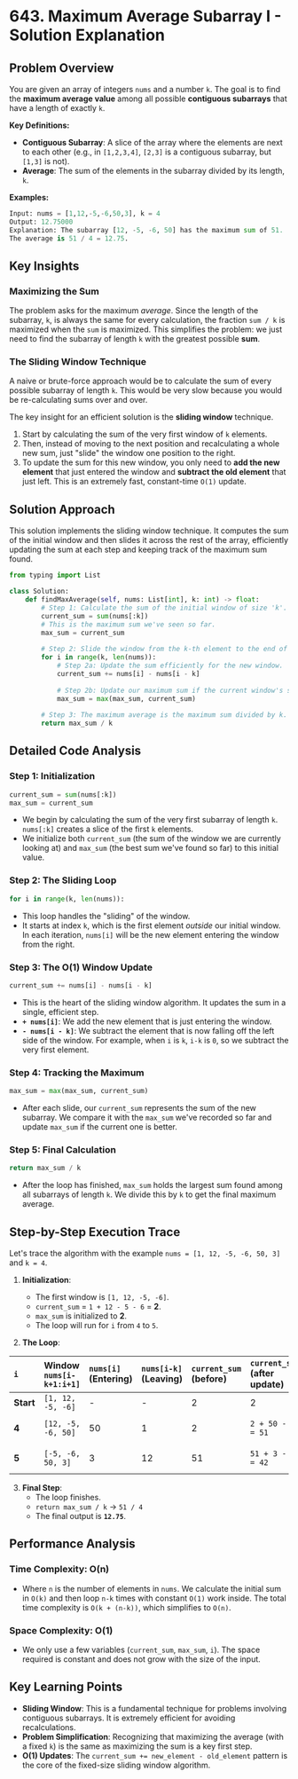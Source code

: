 # 643\. Maximum Average Subarray I - Solution Explanation

## Problem Overview

You are given an array of integers `nums` and a number `k`. The goal is to find the **maximum average value** among all possible **contiguous subarrays** that have a length of exactly `k`.

**Key Definitions:**

  - **Contiguous Subarray**: A slice of the array where the elements are next to each other (e.g., in `[1,2,3,4]`, `[2,3]` is a contiguous subarray, but `[1,3]` is not).
  - **Average**: The sum of the elements in the subarray divided by its length, `k`.

**Examples:**

```python
Input: nums = [1,12,-5,-6,50,3], k = 4
Output: 12.75000
Explanation: The subarray [12, -5, -6, 50] has the maximum sum of 51.
The average is 51 / 4 = 12.75.
```

## Key Insights

### Maximizing the Sum

The problem asks for the maximum *average*. Since the length of the subarray, `k`, is always the same for every calculation, the fraction `sum / k` is maximized when the `sum` is maximized. This simplifies the problem: we just need to find the subarray of length `k` with the greatest possible **sum**.

### The Sliding Window Technique

A naive or brute-force approach would be to calculate the sum of every possible subarray of length `k`. This would be very slow because you would be re-calculating sums over and over.

The key insight for an efficient solution is the **sliding window** technique.

1.  Start by calculating the sum of the very first window of `k` elements.
2.  Then, instead of moving to the next position and recalculating a whole new sum, just "slide" the window one position to the right.
3.  To update the sum for this new window, you only need to **add the new element** that just entered the window and **subtract the old element** that just left. This is an extremely fast, constant-time `O(1)` update.

## Solution Approach

This solution implements the sliding window technique. It computes the sum of the initial window and then slides it across the rest of the array, efficiently updating the sum at each step and keeping track of the maximum sum found.

```python
from typing import List

class Solution:
    def findMaxAverage(self, nums: List[int], k: int) -> float:
        # Step 1: Calculate the sum of the initial window of size 'k'.
        current_sum = sum(nums[:k])
        # This is the maximum sum we've seen so far.
        max_sum = current_sum
        
        # Step 2: Slide the window from the k-th element to the end of the array.
        for i in range(k, len(nums)):
            # Step 2a: Update the sum efficiently for the new window.
            current_sum += nums[i] - nums[i - k]
            
            # Step 2b: Update our maximum sum if the current window's sum is greater.
            max_sum = max(max_sum, current_sum)
            
        # Step 3: The maximum average is the maximum sum divided by k.
        return max_sum / k
```

## Detailed Code Analysis

### Step 1: Initialization

```python
current_sum = sum(nums[:k])
max_sum = current_sum
```

  - We begin by calculating the sum of the very first subarray of length `k`. `nums[:k]` creates a slice of the first `k` elements.
  - We initialize both `current_sum` (the sum of the window we are currently looking at) and `max_sum` (the best sum we've found so far) to this initial value.

### Step 2: The Sliding Loop

```python
for i in range(k, len(nums)):
```

  - This loop handles the "sliding" of the window.
  - It starts at index `k`, which is the first element *outside* our initial window. In each iteration, `nums[i]` will be the new element entering the window from the right.

### Step 3: The O(1) Window Update

```python
current_sum += nums[i] - nums[i - k]
```

  - This is the heart of the sliding window algorithm. It updates the sum in a single, efficient step.
  - **`+ nums[i]`**: We add the new element that is just entering the window.
  - **`- nums[i - k]`**: We subtract the element that is now falling off the left side of the window. For example, when `i` is `k`, `i-k` is `0`, so we subtract the very first element.

### Step 4: Tracking the Maximum

```python
max_sum = max(max_sum, current_sum)
```

  - After each slide, our `current_sum` represents the sum of the new subarray. We compare it with the `max_sum` we've recorded so far and update `max_sum` if the current one is better.

### Step 5: Final Calculation

```python
return max_sum / k
```

  - After the loop has finished, `max_sum` holds the largest sum found among all subarrays of length `k`. We divide this by `k` to get the final maximum average.

## Step-by-Step Execution Trace

Let's trace the algorithm with the example `nums = [1, 12, -5, -6, 50, 3]` and `k = 4`.

1.  **Initialization**:

      * The first window is `[1, 12, -5, -6]`.
      * `current_sum` = `1 + 12 - 5 - 6` = **2**.
      * `max_sum` is initialized to **2**.
      * The loop will run for `i` from `4` to `5`.

2.  **The Loop**:

| `i` | Window `nums[i-k+1:i+1]` | `nums[i]` (Entering) | `nums[i-k]` (Leaving) | `current_sum` (before) | `current_sum` (after update) | `max_sum` (after update) |
| :-- | :--- | :--- | :--- | :--- | :--- | :--- |
| **Start** | `[1, 12, -5, -6]` | - | - | 2 | 2 | **2** |
| **4** | `[12, -5, -6, 50]` | 50 | 1 | 2 | `2 + 50 - 1 = 51` | `max(2, 51) = 51` |
| **5** | `[-5, -6, 50, 3]` | 3 | 12 | 51 | `51 + 3 - 12 = 42` | `max(51, 42) = 51` |

3.  **Final Step**:
      * The loop finishes.
      * `return max_sum / k` -\> `51 / 4`
      * The final output is **`12.75`**.

## Performance Analysis

### Time Complexity: O(n)

  - Where `n` is the number of elements in `nums`. We calculate the initial sum in `O(k)` and then loop `n-k` times with constant `O(1)` work inside. The total time complexity is `O(k + (n-k))`, which simplifies to `O(n)`.

### Space Complexity: O(1)

  - We only use a few variables (`current_sum`, `max_sum`, `i`). The space required is constant and does not grow with the size of the input.

## Key Learning Points

  - **Sliding Window**: This is a fundamental technique for problems involving contiguous subarrays. It is extremely efficient for avoiding recalculations.
  - **Problem Simplification**: Recognizing that maximizing the average (with a fixed `k`) is the same as maximizing the sum is a key first step.
  - **O(1) Updates**: The `current_sum += new_element - old_element` pattern is the core of the fixed-size sliding window algorithm.